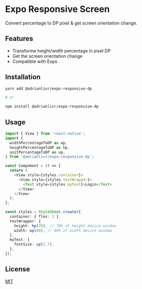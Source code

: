 # Expo Responsive Screen

Convert percentage to DP pixel & get screen orientation change.

## Features

- Transforme height/width percentage in pixel DP
- Get the screen orientation change
- Compatible with Expo.

## Installation

```bash
yarn add @adrianlivr/expo-responsive-dp

# or

npm install @adrianlivr/expo-responsive-dp
```

## Usage

```typescript
import { View } from 'react-native';
import {
  widthPercentageToDP as wp,
  heightPercentageToDP as hp,
  unitPercentageToDP as up,
} from '@adrianlivr/expo-responsive-dp';

const Compoment = () => {
  return (
    <View style={styles.container}>
      <View style={styles.textWrapper}>
        <Text style={styles.myText}>Login</Text>
      </View>
    </View>
  );
};

const styles = StyleSheet.create({
  container: { flex: 1 },
  textWrapper: {
    height: hp(70), // 70% of height device window
    width: wp(80), // 80% of width device window
  },
  myText: {
    fontSize: up(2.7),
  },
});
```

## License

[MIT](https://choosealicense.com/licenses/mit/)
